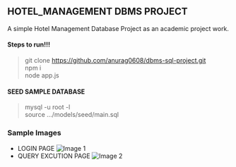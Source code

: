## HOTEL_MANAGEMENT DBMS PROJECT

A simple Hotel Management Database Project as an academic project work.

#### Steps to run!!!

> git clone https://github.com/anurag0608/dbms-sql-project.git <br />
> npm i <br />
> node app.js

#### SEED SAMPLE DATABASE

> mysql -u root -l  <br />
> source .../models/seed/main.sql

### Sample Images
-  LOGIN PAGE
![Image 1](https://github.com/anurag0608/dbms-sql-project/blob/master/ss/1.png)
-  QUERY EXCUTION PAGE
![Image 2](https://github.com/anurag0608/dbms-sql-project/blob/master/ss/2.png)

